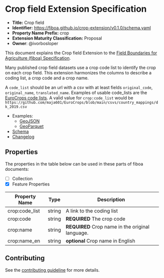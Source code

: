 # Crop field Extension Specification

- **Title:** Crop field
- **Identifier:** <https://fiboa.github.io/crop-extension/v0.1.0/schema.yaml>
- **Property Name Prefix:** crop
- **Extension Maturity Classification:** Proposal
- **Owner**: @ivorbosloper

This document explains the Crop field Extension to the
[Field Boundaries for Agriculture (fiboa) Specification](https://github.com/fiboa/specification).

Many published crop field datasets use a crop code list to identify the crop on each crop field. This extension
harmonizes the columns to describe a coding list, a crop code and a crop name.

A `code_list` should be an url with a csv with at least fields `original_code`, `original_name`, `translated_name`.
Examples of usable code_lists are the [EuroCrops code lists](https://github.com/maja601/EuroCrops/blob/main/csvs/country_mappings/).
A valid value for `crop:code_list` would be `https://github.com/maja601/EuroCrops/blob/main/csvs/country_mappings/dk_2019.csv`

- Examples:
  - [GeoJSON](examples/geojson/)
  - [GeoParquet](examples/geoparquet/)
- [Schema](schema/schema.yaml)
- [Changelog](./CHANGELOG.md)

## Properties

The properties in the table below can be used in these parts of fiboa documents:

- [ ] Collection
- [x] Feature Properties

| Property Name  | Type   | Description                                      |
|----------------| ------ |--------------------------------------------------|
| crop:code_list | string | A link to the coding list                        |
| crop:code      | string | **REQUIRED** The crop code                       |
| crop:name      | string | **REQUIRED** Crop name in the original language. |
| crop:name_en   | string | **optional** Crop name in English                |

## Contributing

See the [contributing guideline](CONTRIBUTING.md) for more details.

